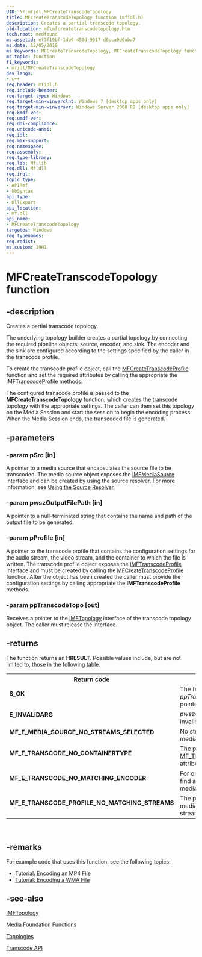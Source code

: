 ```yaml
---
UID: NF:mfidl.MFCreateTranscodeTopology
title: MFCreateTranscodeTopology function (mfidl.h)
description: Creates a partial transcode topology.
old-location: mf\mfcreatetranscodetopology.htm
tech.root: medfound
ms.assetid: ef3f19bf-1db9-459d-9617-d6cca9d6aba7
ms.date: 12/05/2018
ms.keywords: MFCreateTranscodeTopology, MFCreateTranscodeTopology function [Media Foundation], mf.mfcreatetranscodetopology, mfidl/MFCreateTranscodeTopology
ms.topic: function
f1_keywords:
- mfidl/MFCreateTranscodeTopology
dev_langs:
- c++
req.header: mfidl.h
req.include-header: 
req.target-type: Windows
req.target-min-winverclnt: Windows 7 [desktop apps only]
req.target-min-winversvr: Windows Server 2008 R2 [desktop apps only]
req.kmdf-ver: 
req.umdf-ver: 
req.ddi-compliance: 
req.unicode-ansi: 
req.idl: 
req.max-support: 
req.namespace: 
req.assembly: 
req.type-library: 
req.lib: Mf.lib
req.dll: Mf.dll
req.irql: 
topic_type:
- APIRef
- kbSyntax
api_type:
- DllExport
api_location:
- mf.dll
api_name:
- MFCreateTranscodeTopology
targetos: Windows
req.typenames: 
req.redist: 
ms.custom: 19H1
---
```


# MFCreateTranscodeTopology function


## -description


Creates a partial transcode topology.

The underlying topology builder creates a partial topology by connecting the required pipeline objects:
source, encoder, and sink. The encoder and the sink are configured according to the settings specified by the caller in the transcode profile. 

To create the transcode profile object, call the <a href="https://docs.microsoft.com/windows/desktop/api/mfidl/nf-mfidl-mfcreatetranscodeprofile">MFCreateTranscodeProfile</a> function and set the required attributes by calling the appropriate the <a href="https://docs.microsoft.com/windows/desktop/api/mfidl/nn-mfidl-imftranscodeprofile">IMFTranscodeProfile</a> methods. 

The configured transcode profile is passed to the <b>MFCreateTranscodeTopology</b> function, which creates the transcode topology with the appropriate settings. The caller can then set this topology on the Media Session and start the session to begin the encoding process. When the Media Session ends, the transcoded file is generated.


## -parameters




### -param pSrc [in]

A pointer to a media source that encapsulates the source file to be transcoded. The media source object exposes the <a href="https://docs.microsoft.com/windows/desktop/api/mfidl/nn-mfidl-imfmediasource">IMFMediaSource</a> interface and can be created by using the source resolver. For more information, see <a href="https://docs.microsoft.com/windows/desktop/medfound/using-the-source-resolver">Using the Source Resolver</a>.


### -param pwszOutputFilePath [in]

A pointer to a null-terminated string that contains the name and path of the output file to be generated.


### -param pProfile [in]

A pointer to the transcode profile that contains the configuration settings for the audio stream, the video stream, and the container to which the file is written. The transcode profile object exposes the <a href="https://docs.microsoft.com/windows/desktop/api/mfidl/nn-mfidl-imftranscodeprofile">IMFTranscodeProfile</a> interface and must be created by calling the <a href="https://docs.microsoft.com/windows/desktop/api/mfidl/nf-mfidl-mfcreatetranscodeprofile">MFCreateTranscodeProfile</a> function. After the object has been created the caller must provide the configuration settings by calling appropriate the <b>IMFTranscodeProfile</b> methods.


### -param ppTranscodeTopo [out]

Receives a pointer to the <a href="https://docs.microsoft.com/windows/desktop/api/mfidl/nn-mfidl-imftopology">IMFTopology</a> interface of the transcode topology object. The caller must release the interface.


## -returns



The function returns an <b>HRESULT</b>. Possible values include, but are not limited to, those in the following table.



<table>
<tr>
<th>Return code</th>
<th>Description</th>
</tr>
<tr>
<td width="40%">
<dl>
<dt><b>S_OK</b></dt>
</dl>
</td>
<td width="60%">
The function call succeeded, and <i>ppTranscodeTopo</i> receives a pointer to the transcode topology.

</td>
</tr>
<tr>
<td width="40%">
<dl>
<dt><b>E_INVALIDARG</b></dt>
</dl>
</td>
<td width="60%">
<i>pwszOutputFilePath</i> contains invalid characters.

</td>
</tr>
<tr>
<td width="40%">
<dl>
<dt><b>MF_E_MEDIA_SOURCE_NO_STREAMS_SELECTED</b></dt>
</dl>
</td>
<td width="60%">
No streams are selected in the media source.

</td>
</tr>
<tr>
<td width="40%">
<dl>
<dt><b>MF_E_TRANSCODE_NO_CONTAINERTYPE</b></dt>
</dl>
</td>
<td width="60%">
The profile does not contain the <a href="https://docs.microsoft.com/windows/desktop/medfound/mf-transcode-containertype">MF_TRANSCODE_CONTAINERTYPE</a> attribute.

</td>
</tr>
<tr>
<td width="40%">
<dl>
<dt><b>MF_E_TRANSCODE_NO_MATCHING_ENCODER</b></dt>
</dl>
</td>
<td width="60%">
For one or more streams, cannot find an encoder that accepts the media type given in the profile.

</td>
</tr>
<tr>
<td width="40%">
<dl>
<dt><b>MF_E_TRANSCODE_PROFILE_NO_MATCHING_STREAMS</b></dt>
</dl>
</td>
<td width="60%">
The profile does not specify a media type for any of the selected streams on the media source.

</td>
</tr>
</table>
 




## -remarks



For example code that uses this function, see the following topics:

<ul>
<li>
<a href="https://docs.microsoft.com/windows/desktop/medfound/tutorial--encoding-an-mp4-file-">Tutorial: Encoding an MP4 File</a>
</li>
<li>
<a href="https://docs.microsoft.com/windows/desktop/medfound/tutorial--converting-an-mp3-file-to-a-wma-file">Tutorial: Encoding a WMA File</a>
</li>
</ul>



## -see-also




<a href="https://docs.microsoft.com/windows/desktop/api/mfidl/nn-mfidl-imftopology">IMFTopology</a>



<a href="https://docs.microsoft.com/windows/desktop/medfound/media-foundation-functions">Media Foundation Functions</a>



<a href="https://docs.microsoft.com/windows/desktop/medfound/topologies">Topologies</a>



<a href="https://docs.microsoft.com/windows/desktop/medfound/transcode-api">Transcode API</a>
 

 

